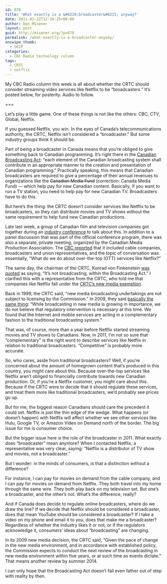 ```yaml
---
id: 878
title: 'What exactly is a &#8220;broadcaster&#8221; anyway?'
date: 2011-02-22T12:34:25+00:00
author: Dan Misener
layout: post
guid: http://misener.org/?p=878
permalink: /what-exactly-is-a-broadcaster-anyway/
onswipe_thumb:
  - SKIP
categories:
  - CBC Radio technology column
tags:
  - CRTC
  - netflix
---
```

My CBC Radio column this week is all about whether the CRTC should consider streaming video services like Netflix to be &#8220;broadcasters.&#8221; It&#8217;s posted below, for posterity. Audio to follow.

===

Let&#8217;s play a little game. One of these things is not like the others: CBC, CTV, Global, Netflix.

If you guessed Netflix, you win. In the eyes of Canada&#8217;s telecommunications authority, the CRTC, Netflix isn&#8217;t considered a &#8220;broadcaster.&#8221; But some industry groups think it should be.

Part of being a broadcaster in Canada means that you&#8217;re obliged to give something back to Canadian programming. It&#8217;s right there in the [Canadian Broadcasting Act](http://laws.justice.gc.ca/eng/B-9.01/page-1.html#codese:3): &#8220;each element of the Canadian broadcasting system shall contribute in an appropriate manner to the creation and presentation of Canadian programming.&#8221; Practically speaking, this means that Canadian broadcasters are required to give a percentage of their annual revenues to organizations like the <del>Canadian Media Fund</del> (correction: Canada Media Fund) &#8212; which help pay for new Canadian content. Basically, if you want to run a TV station, you need to help pay for new Canadian TV. Broadcasters have to do this.

But here&#8217;s the thing: the CRTC doesn&#8217;t consider services like Netflix to be broadcasters, so they can distribute movies and TV shows without the same requirement to help fund new Canadian productions.

Late last week, a group of Canadian film and television companies got together during an [industry conference](http://www.cftpa.ca/primetime/2011) to talk about this. In addition to a panel discussion that was part of the official conference program, there was also a separate, private meeting, organized by the Canadian Media Production Association. The [CBC reported](http://www.cbc.ca/news/politics/story/2011/02/19/pol-netflix-canadian-media.html) that it included cable companies, broadcasters and union representatives, and the topic of conversation was essentially, &#8220;What do we do about over-the-top (OTT) services like Netflix?&#8221;

The same day, the chairman of the CRTC, Konrad von Finkenstein [was quoted](http://www.hollywoodreporter.com/news/crtc-netflix-is-no-online-101499) as saying, &#8220;It&#8217;s not broadcasting, within the Broadcasting Act.&#8221; I clarified this with a representative from the CRTC, who told me that companies like Netflix fall under the [CRTC&#8217;s new media exemption](http://www.crtc.gc.ca/eng/archive/2009/2009-329.htm).

Back in 1999, the CRTC said, &#8220;new media broadcasting undertakings are not subject to licensing by the Commission.&#8221; In 2009, they said [basically the same thing](http://www.cbc.ca/news/technology/story/2009/06/04/crtc-new-media.html): &#8220;While broadcasting in new media is growing in importance, we do not believe that regulatory intervention is necessary at this time. We found that the Internet and mobile services are acting in a complementary fashion to the traditional broadcasting system.&#8221;

That was, of course, more than a year before Netflix started streaming movies and TV shows to Canadians. Now, in 2011, I&#8217;m not so sure that &#8220;complementary&#8221; is the right word to describe services like Netflix in relation to traditional broadcasters. &#8220;Competitive&#8221; is probably more accurate.

So, who cares, aside from traditional broadcasters? Well, if you&#8217;re concerned about the amount of homegrown content that&#8217;s produced in this country, you might care about this. Because over-the-top services like Netflix aren&#8217;t obliged to financially contribute towards new Canadian production. Or, if you&#8217;re a Netflix customer, you might care about this. Because if the CRTC were to decide that it should regulate these services, and treat them more like traditional broadcasters, we&#8217;d probably see prices go up.

But for me, the biggest reason Canadians should care the precedent it could set. Netflix is just the thin edge of the wedge. What happens (or doesn&#8217;t happen) with Netflix will affect whether we see other services like Hulu, Google TV, or Amazon Video on Demand north of the border. The big issue for me is consumer choice.

But the bigger issue here is the role of the broadcaster in 2011. What exactly does &#8220;broadcaster&#8221; mean anymore? When I contacted Netflix, a representative was very clear, saying: &#8220;Netflix is a distributor of TV show and movies, not a broadcaster.&#8221;

But I wonder: in the minds of consumers, is that a distinction without a difference?

For instance, I can pay for movies on demand from the cable company, and I can pay for movies on demand from Netflix. They both travel into my home through the same wire. They both play back on my television set. But one&#8217;s a broadcaster, and the other&#8217;s not. What&#8217;s the difference, really?

And if Canada does decide to regulate online broadcasters, where do we draw the line? If we decide that Netflix should be considered a broadcaster, does that mean YouTube should be considered a broadcaster? If I take a video on my phone and email it to you, does that make me a broadcaster? Regardless of whether the industry likes it or not, or if the regulators acknowledge it, consumers&#8217; ideas about &#8220;broadcasting&#8221; are changing.

In its 2009 new media decision, the CRTC said, &#8220;Given the pace of change in the new media environment, and in accordance with established policy, the Commission expects to conduct the next review of the broadcasting in new media environment within five years, or at such time as events dictate.&#8221; That means another review by summer 2014.

I can only hope that the Broadcasting Act doesn&#8217;t fall even father out of step with reality by then.